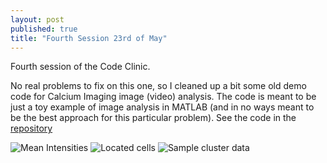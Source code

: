 ```yaml
---
layout: post
published: true
title: "Fourth Session 23rd of May"
---
```

Fourth session of the Code Clinic.

No real problems to fix on this one, so I cleaned up a bit some old demo code for Calcium Imaging image (video) analysis. The code is meant to be just a toy example of image analysis in MATLAB (and in no ways meant to be the best approach for this particular problem). See the code in the [repository](https://github.com/Leo-GG/CodeClinicCABHC/blob/master/Examples/2019-05-23/)


![](https://github.com/Leo-GG/CodeClinicCABHC/blob/master/Examples/2019-05-23/meanInt.png "Mean Intensities")
![](https://github.com/Leo-GG/CodeClinicCABHC/blob/master/Examples/2019-05-23/located_cells.png "Located cells")
![](https://github.com/Leo-GG/CodeClinicCABHC/blob/master/Examples/2019-05-23/cl_sample.png "Sample cluster data")
